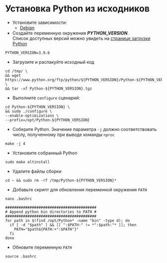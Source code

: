 # Установка Python из исходников
* Установите зависимости:
  * [Debian](dependencies/debian.md)
* Создайте переменную окружения ***PYTHON_VERSION***. <br>Cписок доступных версий можно увидеть на [странице загрузки Python](https://www.python.org/downloads/source/)
```
PYTHON_VERSION=3.9.6
```
* Загрузите и распакуйте исходный код
```
cd /tmp/ \
&& wget https://www.python.org/ftp/python/${PYTHON_VERSION}/Python-${PYTHON_VERSION}.tgz \
&& tar -xf Python-${PYTHON_VERSION}.tgz
```
* Выполните `configure` сценарий:
```
cd Python-${PYTHON_VERSION} \
&& sudo ./configure \
--enable-optimizations \
--prefix=/opt/Python-${PYTHON_VERSION} 
```
* Соберите Python. Значение параметра `-j` должно соответствовать числу, полученному при выводе команды `nproc`
```
make -j 4
```
* Установите собранный Python
```
sudo make altinstall
```

* Удалите файлы сборки
```
cd ~ && sudo rm -rf /tmp/Python-${PYTHON_VERSION}*
```

* Добавьте скрипт для обновления переменной окружения `PATH`
```
nano .bashrc
```
```
#########################################
# Append python bin directories to PATH #
#########################################
for path in $(find /opt/Python* -name "bin" -type d); do
  if [ -d "$path" ] && [[ ":$PATH:" != *":$path:"* ]]; then
    PATH="$path${PATH:+":$PATH"}"
  fi
done
```
* Обновите переменную `PATH`
```
source .bashrc
```